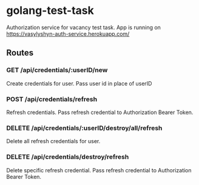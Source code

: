 # golang-test-task
Authorization service for vacancy test task.
App is running on https://vasylyshyn-auth-service.herokuapp.com/

## Routes

### GET /api/credentials/:userID/new
Create credentials for user. Pass user id in place of userID

### POST /api/credentials/refresh
Refresh credentials. Pass refresh credential to Authorization Bearer Token.

### DELETE /api/credentials/:userID/destroy/all/refresh
Delete all refresh credentials for user.

### DELETE /api/credentials/destroy/refresh
Delete specific refresh credential. Pass refresh credential to Authorization Bearer Token.
